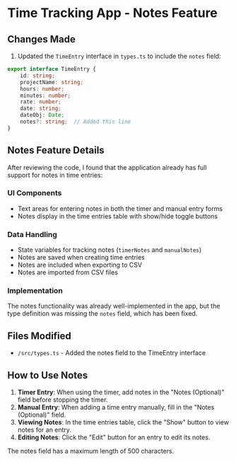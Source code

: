 # Time Tracking App - Notes Feature

## Changes Made

1. Updated the `TimeEntry` interface in `types.ts` to include the `notes` field:
```typescript
export interface TimeEntry {
    id: string;
    projectName: string;
    hours: number;
    minutes: number;
    rate: number;
    date: string;
    dateObj: Date;
    notes?: string;  // Added this line
}
```

## Notes Feature Details

After reviewing the code, I found that the application already has full support for notes in time entries:

### UI Components
- Text areas for entering notes in both the timer and manual entry forms
- Notes display in the time entries table with show/hide toggle buttons

### Data Handling
- State variables for tracking notes (`timerNotes` and `manualNotes`)
- Notes are saved when creating time entries
- Notes are included when exporting to CSV
- Notes are imported from CSV files

### Implementation
The notes functionality was already well-implemented in the app, but the type definition was missing the `notes` field, which has been fixed.

## Files Modified
- `/src/types.ts` - Added the notes field to the TimeEntry interface

## How to Use Notes
1. **Timer Entry**: When using the timer, add notes in the "Notes (Optional)" field before stopping the timer.
2. **Manual Entry**: When adding a time entry manually, fill in the "Notes (Optional)" field.
3. **Viewing Notes**: In the time entries table, click the "Show" button to view notes for an entry.
4. **Editing Notes**: Click the "Edit" button for an entry to edit its notes.

The notes field has a maximum length of 500 characters.

